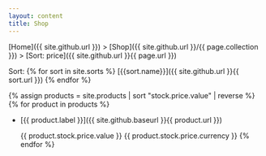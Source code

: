 ```yaml
---
layout: content
title: Shop
---
```

[Home]({{ site.github.url }}) > [Shop]({{ site.github.url }}/{{ page.collection }}) > [Sort: price]({{ site.github.url }}{{ page.url }})

Sort: {% for sort in site.sorts %}
[{{sort.name}}]({{ site.github.url }}{{ sort.url }}) 
{% endfor %}

{% assign products = site.products | sort "stock.price.value" | reverse %}
{% for product in products %}
* [{{ product.label }}]({{ site.github.baseurl }}{{ product.url }})

  {{ product.stock.price.value }} {{ product.stock.price.currency }}
{% endfor %}
